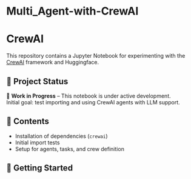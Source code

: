 # Multi_Agent-with-CrewAI

# CrewAI

This repository contains a Jupyter Notebook for experimenting with the [CrewAI](https://docs.crewai.com/) framework and Huggingface.

## 📌 Project Status

🚧 **Work in Progress** – This notebook is under active development.  
Initial goal: test importing and using CrewAI agents with LLM support.

## 🧪 Contents

- Installation of dependencies (`crewai`)
- Initial import tests
- Setup for agents, tasks, and crew definition

## 🚀 Getting Started
